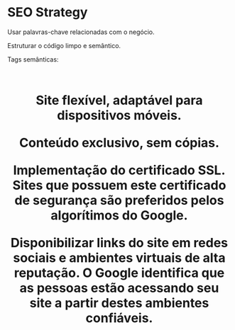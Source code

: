 # SEO Strategy

Usar palavras-chave relacionadas com o negócio.

Estruturar o código limpo e semântico.

Tags semânticas:

<h1>
<header>
<nav>
<main>
<img alt=""/>
<footer>

Site flexível, adaptável para dispositivos móveis.

Conteúdo exclusivo, sem cópias.

Implementação do certificado SSL. Sites que possuem este certificado de segurança são preferidos pelos algorítimos do Google.

Disponibilizar links do site em redes sociais e ambientes virtuais de alta reputação. O Google identifica que as pessoas estão acessando seu site a partir destes ambientes confiáveis.



